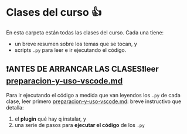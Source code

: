 # Clases del curso 👍
En esta carpeta están todas las clases del curso. Cada una tiene:

- un breve resumen sobre los temas que se tocan, y
- scripts `.py` para leer e ir ejecutando el código.

## ❗ANTES DE ARRANCAR LAS CLASES❗leer [preparacion-y-uso-vscode.md](./preparacion-y-uso-vscode.md)

Para ir ejecutando el código a medida que van leyendos los `.py` de cada clase, leer primero [preparacion-y-uso-vscode.md](./preparacion-y-uso-vscode.md): breve instructivo que detalla:

1. el **plugin** qué hay q instalar, y
2. una serie de pasos para **ejecutar el código** de los `.py`
